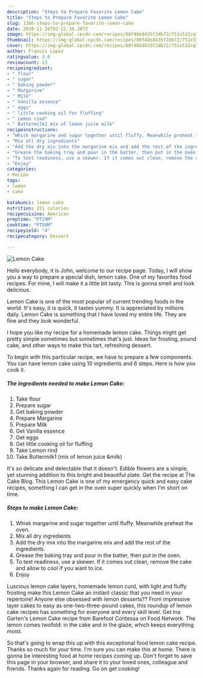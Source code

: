 ```yaml
---
description: "Steps to Prepare Favorite Lemon Cake"
title: "Steps to Prepare Favorite Lemon Cake"
slug: 1166-steps-to-prepare-favorite-lemon-cake
date: 2020-11-26T02:21:38.287Z
image: https://img-global.cpcdn.com/recipes/88f4bbd435f2db72/751x532cq70/lemon-cake-recipe-main-photo.jpg
thumbnail: https://img-global.cpcdn.com/recipes/88f4bbd435f2db72/751x532cq70/lemon-cake-recipe-main-photo.jpg
cover: https://img-global.cpcdn.com/recipes/88f4bbd435f2db72/751x532cq70/lemon-cake-recipe-main-photo.jpg
author: Francis Lopez
ratingvalue: 3.6
reviewcount: 13
recipeingredient:
- " flour"
- " sugar"
- " baking powder"
- " Margarine"
- " Milk"
- " Vanilla essence"
- " eggs"
- " little cooking oil for fluffing"
- " Lemon rind"
- " Buttermilk1 mix of lemon juice milk"
recipeinstructions:
- "Whisk margarine and sugar together until fluffy. Meanwhile preheat the oven."
- "Mix all dry ingredients"
- "Add the dry mix into the margarine mix and add the rest of the ingredients."
- "Grease the baking tray and pour in the batter, then put in the oven."
- "To test readiness, use a skewer. If it comes out clean, remove the cake and allow to cool if you want to ice."
- "Enjoy"
categories:
- Recipe
tags:
- lemon
- cake

katakunci: lemon cake 
nutrition: 221 calories
recipecuisine: American
preptime: "PT29M"
cooktime: "PT50M"
recipeyield: "4"
recipecategory: Dessert

---
```



![Lemon Cake](https://img-global.cpcdn.com/recipes/88f4bbd435f2db72/751x532cq70/lemon-cake-recipe-main-photo.jpg)

Hello everybody, it is John, welcome to our recipe page. Today, I will show you a way to prepare a special dish, lemon cake. One of my favorites food recipes. For mine, I will make it a little bit tasty. This is gonna smell and look delicious.

Lemon Cake is one of the most popular of current trending foods in the world. It's easy, it is quick, it tastes yummy. It is appreciated by millions daily. Lemon Cake is something that I have loved my entire life. They are fine and they look wonderful.

I hope you like my recipe for a homemade lemon cake. Things might get pretty simple sometimes but sometimes that&#39;s just. Ideas for frosting, pound cake, and other ways to make this tart, refreshing dessert.


To begin with this particular recipe, we have to prepare a few components. You can have lemon cake using 10 ingredients and 6 steps. Here is how you cook it.

<!--inarticleads1-->

##### The ingredients needed to make Lemon Cake:

1. Take  flour
1. Prepare  sugar
1. Get  baking powder
1. Prepare  Margarine
1. Prepare  Milk
1. Get  Vanilla essence
1. Get  eggs
1. Get  little cooking oil for fluffing
1. Take  Lemon rind
1. Take  Buttermilk1 (mix of lemon juice &amp;milk)


It&#39;s so delicate and delectable that it doesn&#39;t. Edible flowers are a simple, yet stunning addition to this bright and beautiful plate. Get the recipe at The Cake Blog. This Lemon Cake is one of my emergency quick and easy cake recipes, something I can get in the oven super quickly when I&#39;m short on time. 

<!--inarticleads2-->

##### Steps to make Lemon Cake:

1. Whisk margarine and sugar together until fluffy. Meanwhile preheat the oven.
1. Mix all dry ingredients
1. Add the dry mix into the margarine mix and add the rest of the ingredients.
1. Grease the baking tray and pour in the batter, then put in the oven.
1. To test readiness, use a skewer. If it comes out clean, remove the cake and allow to cool if you want to ice.
1. Enjoy


Luscious lemon cake layers, homemade lemon curd, with light and fluffy frosting make this Lemon Cake an instant classic that you need in your repertoire! Anyone else obsessed with lemon desserts?? From impressive layer cakes to easy as one-two-three-pound cakes, this roundup of lemon cake recipes has something for everyone and every skill level. Get Ina Garten&#39;s Lemon Cake recipe from Barefoot Contessa on Food Network. The lemon comes twofold: in the cake and in the glaze, which keeps everything moist. 

So that's going to wrap this up with this exceptional food lemon cake recipe. Thanks so much for your time. I'm sure you can make this at home. There is gonna be interesting food at home recipes coming up. Don't forget to save this page in your browser, and share it to your loved ones, colleague and friends. Thanks again for reading. Go on get cooking!
